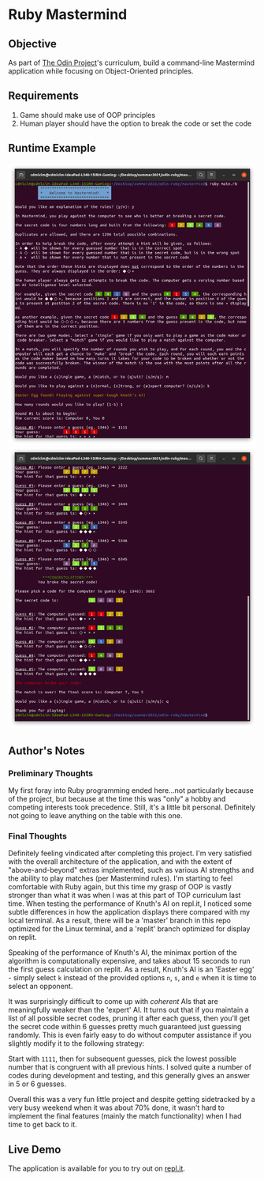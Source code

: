 # Ruby Mastermind

## Objective

As part of [The Odin Project](https://www.theodinproject.com/paths/full-stack-ruby-on-rails/courses/ruby-programming/lessons/mastermind)'s
curriculum, build a command-line Mastermind application while focusing on Object-Oriented principles.

## Requirements

1. Game should make use of OOP principles
2. Human player should have the option to break the code or set the code

## Runtime Example

![Demo1](./screenshot1.png)
![Demo2](./screenshot2.png)

## Author's Notes

### Preliminary Thoughts

My first foray into Ruby programming ended here...not particularly because of the project, but because at the time
this was "only" a hobby and competing interests took precedence. Still, it's a little bit personal. Definitely not
going to leave anything on the table with this one.

### Final Thoughts

Definitely feeling vindicated after completing this project. I'm very satisfied with the overall architecture of the
application, and with the extent of "above-and-beyond" extras implemented, such as various AI strengths and the
ability to play matches (per Mastermind rules). I'm starting to feel comfortable with Ruby again, but this time my
grasp of OOP is vastly stronger than what it was when I was at this part of TOP curriculum last time. When testing the
performance of Knuth's AI on repl.it, I noticed some subtle differences in how the application displays there
compared with my local terminal. As a result, there will be a 'master' branch in this repo optimized for the Linux
terminal, and a 'replit' branch optimized for display on replit.

Speaking of the performance of Knuth's AI, the minimax portion of the algorithm is computationally expensive, and
takes about 15 seconds to run the first guess calculation on replit. As a result, Knuth's AI is an 'Easter egg' -
simply select `k` instead of the provided options `n`, `s`, and `e` when it is time to select an opponent.

It was surprisingly difficult to come up with _coherent_ AIs that are meaningfully weaker than the 'expert' AI. It
turns out that if you maintain a list of all possible secret codes, pruning it after each guess, then you'll get the
secret code within 6 guesses pretty much guaranteed just guessing randomly. This is even fairly easy to do without
computer assistance if you slightly modify it to the following strategy:

Start with `1111`, then for subsequent guesses, pick the lowest possible number that is congruent with all previous
hints. I solved quite a number of codes during development and testing, and this generally gives an answer in 5 or 6
guesses.

Overall this was a very fun little project and despite getting sidetracked by a very busy weekend when it was about
70% done, it wasn't hard to implement the final features (mainly the match functionality) when I had time to get back
to it.

## Live Demo

The application is available for you to try out on [repl.it](https://replit.com/@CodyMalcolm/odin-mastermind).
